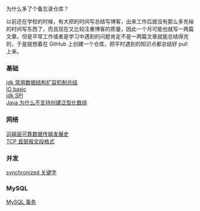 为什么多了个备忘录仓库？

以前还在学校的时候，有大把的时间写总结写博客，出来工作后就没有那么多充裕的时间写东西了，而且现在又比较注重博客的质量，因此一个月可能也就写一两篇文章。但是平常工作或者是学习中遇到的问题肯定不是一两篇文章就能总结得完的，于是就想着在 GitHub 上创建一个仓库，把平时遇到的知识点都总结好 pull 上来。

### 基础

[jdk 常用数据结构扩容机制总结](基础/jdk%20数据结构扩容总结.md) <br>
[IO basic](基础/IO%20模型.md) <br>
[jdk SPI](基础/jdk%20SPI.md) <br>
[Java 为什么不支持创建泛型化数组](基础/泛型数组.md) <br>

### 网络

[运输层可靠数据传输发展史](网络/运输层-可靠数据传输的发展.md) <br>
[TCP 首部报文段格式](网络/运输层-TCP%20首部报文段.md) <br>

### 并发

[synchronized 关键字](并发/synchronized.md) <br>

### MySQL

[MySQL 事务](mysql/事务.md) <br>

